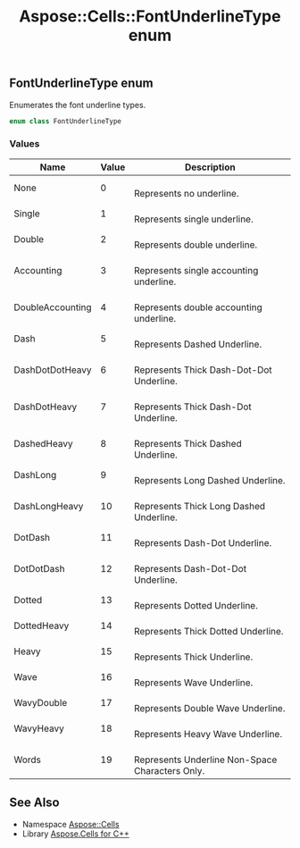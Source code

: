 ﻿---
title: Aspose::Cells::FontUnderlineType enum
linktitle: FontUnderlineType
second_title: Aspose.Cells for C++ API Reference
description: 'Aspose::Cells::FontUnderlineType enum. Enumerates the font underline types in C++.'
type: docs
weight: 21800
url: /cpp/aspose.cells/fontunderlinetype/
---
## FontUnderlineType enum


Enumerates the font underline types.

```cpp
enum class FontUnderlineType
```

### Values

| Name | Value | Description |
| --- | --- | --- |
| None | 0 | <br>Represents no underline. |
| Single | 1 | <br>Represents single underline. |
| Double | 2 | <br>Represents double underline. |
| Accounting | 3 | <br>Represents single accounting underline. |
| DoubleAccounting | 4 | <br>Represents double accounting underline. |
| Dash | 5 | <br>Represents Dashed Underline. |
| DashDotDotHeavy | 6 | <br>Represents Thick Dash-Dot-Dot Underline. |
| DashDotHeavy | 7 | <br>Represents Thick Dash-Dot Underline. |
| DashedHeavy | 8 | <br>Represents Thick Dashed Underline. |
| DashLong | 9 | <br>Represents Long Dashed Underline. |
| DashLongHeavy | 10 | <br>Represents Thick Long Dashed Underline. |
| DotDash | 11 | <br>Represents Dash-Dot Underline. |
| DotDotDash | 12 | <br>Represents Dash-Dot-Dot Underline. |
| Dotted | 13 | <br>Represents Dotted Underline. |
| DottedHeavy | 14 | <br>Represents Thick Dotted Underline. |
| Heavy | 15 | <br>Represents Thick Underline. |
| Wave | 16 | <br>Represents Wave Underline. |
| WavyDouble | 17 | <br>Represents Double Wave Underline. |
| WavyHeavy | 18 | <br>Represents Heavy Wave Underline. |
| Words | 19 | <br>Represents Underline Non-Space Characters Only. |

## See Also

* Namespace [Aspose::Cells](../)
* Library [Aspose.Cells for C++](../../)

